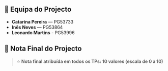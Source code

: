 ## 👥 Equipa do Projecto

- **Catarina Pereira** — PG53733
- **Inês Neves** — PG53864 
- **Leonardo Martins** - PG53996

## 🏁 Nota Final do Projecto

> ⭐ **Nota final atribuída em todos os TPs: 10 valores (escala de 0 a 10)**  
